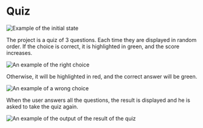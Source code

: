 # Quiz
![Example of the initial state](/img0.jpg)

The project is a quiz of 3 questions. Each time they are displayed in random order. If the choice is correct, it is highlighted in green, and the score increases.

![An example of the right choice](/img1.jpg)

Otherwise, it will be highlighted in red, and the correct answer will be green.

![An example of a wrong choice](/img2.jpg)

When the user answers all the questions, the result is displayed and he is asked to take the quiz again.

![An example of the output of the result of the quiz](/img3.jpg)
